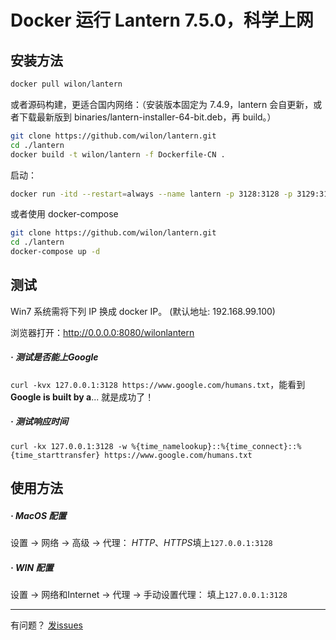 # Docker 运行 Lantern 7.5.0，科学上网

## 安装方法

```bash
docker pull wilon/lantern
```

或者源码构建，更适合国内网络：（安装版本固定为 7.4.9，lantern 会自更新，或者下载最新版到 binaries/lantern-installer-64-bit.deb，再 build。）

```bash
git clone https://github.com/wilon/lantern.git
cd ./lantern
docker build -t wilon/lantern -f Dockerfile-CN .
```

启动：

```bash
docker run -itd --restart=always --name lantern -p 3128:3128 -p 3129:3129 -p 8080:8080 wilon/lantern
```

或者使用 docker-compose

```bash
git clone https://github.com/wilon/lantern.git
cd ./lantern
docker-compose up -d
```

## 测试

Win7 系统需将下列 IP 换成 docker IP。 (默认地址: 192.168.99.100)

浏览器打开：http://0.0.0.0:8080/wilonlantern

##### · 测试是否能上Google

`curl -kvx 127.0.0.1:3128 https://www.google.com/humans.txt`，能看到 **Google is built by a**... 就是成功了！

##### · 测试响应时间

`curl -kx 127.0.0.1:3128 -w %{time_namelookup}::%{time_connect}::%{time_starttransfer} https://www.google.com/humans.txt`

## 使用方法

##### · MacOS 配置

设置 -> 网络 -> 高级 -> 代理： *HTTP*、*HTTPS*填上`127.0.0.1:3128`

##### · WIN 配置

设置 -> 网络和Internet -> 代理 -> 手动设置代理： 填上`127.0.0.1:3128`

------
有问题？ [发issues](https://github.com/wilon/lantern/issues)
